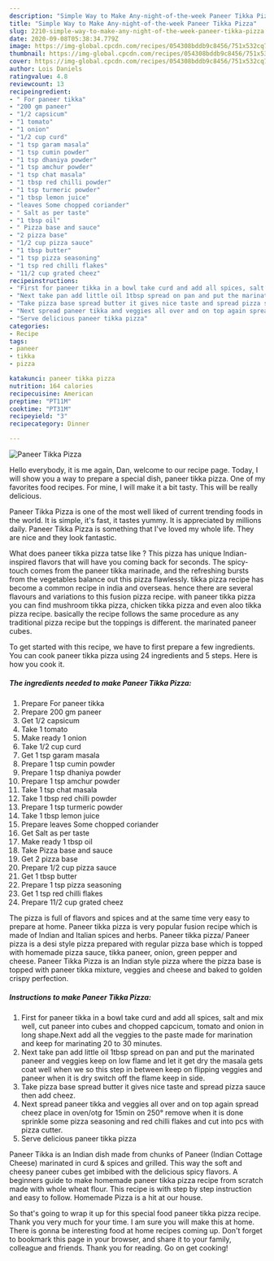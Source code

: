 ```yaml
---
description: "Simple Way to Make Any-night-of-the-week Paneer Tikka Pizza"
title: "Simple Way to Make Any-night-of-the-week Paneer Tikka Pizza"
slug: 2210-simple-way-to-make-any-night-of-the-week-paneer-tikka-pizza
date: 2020-09-08T05:38:34.779Z
image: https://img-global.cpcdn.com/recipes/054308bddb9c8456/751x532cq70/paneer-tikka-pizza-recipe-main-photo.jpg
thumbnail: https://img-global.cpcdn.com/recipes/054308bddb9c8456/751x532cq70/paneer-tikka-pizza-recipe-main-photo.jpg
cover: https://img-global.cpcdn.com/recipes/054308bddb9c8456/751x532cq70/paneer-tikka-pizza-recipe-main-photo.jpg
author: Lois Daniels
ratingvalue: 4.8
reviewcount: 13
recipeingredient:
- " For paneer tikka"
- "200 gm paneer"
- "1/2 capsicum"
- "1 tomato"
- "1 onion"
- "1/2 cup curd"
- "1 tsp garam masala"
- "1 tsp cumin powder"
- "1 tsp dhaniya powder"
- "1 tsp amchur powder"
- "1 tsp chat masala"
- "1 tbsp red chilli powder"
- "1 tsp turmeric powder"
- "1 tbsp lemon juice"
- "leaves Some chopped coriander"
- " Salt as per taste"
- "1 tbsp oil"
- " Pizza base and sauce"
- "2 pizza base"
- "1/2 cup pizza sauce"
- "1 tbsp butter"
- "1 tsp pizza seasoning"
- "1 tsp red chilli flakes"
- "11/2 cup grated cheez"
recipeinstructions:
- "First for paneer tikka in a bowl take curd and add all spices, salt and mix well, cut paneer into cubes and chopped capcicum, tomato and onion in long shape.Next add all the veggies to the paste made for marination and keep for marinating 20 to 30 minutes."
- "Next take pan add little oil 1tbsp spread on pan and put the marinated paneer and veggies keep on low flame and let it get dry the masala gets coat well when we so this step in between keep on flipping veggies and paneer when it is dry switch off the flame keep in side."
- "Take pizza base spread butter it gives nice taste and spread pizza sauce then add cheez."
- "Next spread paneer tikka and veggies all over and on top again spread cheez place in oven/otg for 15min on 250° remove when it is done sprinkle some pizza seasoning and red chilli flakes and cut into pcs with pizza cutter."
- "Serve delicious paneer tikka pizza"
categories:
- Recipe
tags:
- paneer
- tikka
- pizza

katakunci: paneer tikka pizza 
nutrition: 164 calories
recipecuisine: American
preptime: "PT11M"
cooktime: "PT31M"
recipeyield: "3"
recipecategory: Dinner

---
```



![Paneer Tikka Pizza](https://img-global.cpcdn.com/recipes/054308bddb9c8456/751x532cq70/paneer-tikka-pizza-recipe-main-photo.jpg)

Hello everybody, it is me again, Dan, welcome to our recipe page. Today, I will show you a way to prepare a special dish, paneer tikka pizza. One of my favorites food recipes. For mine, I will make it a bit tasty. This will be really delicious.

Paneer Tikka Pizza is one of the most well liked of current trending foods in the world. It is simple, it's fast, it tastes yummy. It is appreciated by millions daily. Paneer Tikka Pizza is something that I've loved my whole life. They are nice and they look fantastic.

What does paneer tikka pizza tatse like ? This pizza has unique Indian-inspired flavors that will have you coming back for seconds. The spicy-touch comes from the paneer tikka marinade, and the refreshing bursts from the vegetables balance out this pizza flawlessly. tikka pizza recipe has become a common recipe in india and overseas. hence there are several flavours and variations to this fusion pizza recipe. with paneer tikka pizza you can find mushroom tikka pizza, chicken tikka pizza and even aloo tikka pizza recipe. basically the recipe follows the same procedure as any traditional pizza recipe but the toppings is different. the marinated paneer cubes.


To get started with this recipe, we have to first prepare a few ingredients. You can cook paneer tikka pizza using 24 ingredients and 5 steps. Here is how you cook it.

<!--inarticleads1-->

##### The ingredients needed to make Paneer Tikka Pizza:

1. Prepare  For paneer tikka
1. Prepare 200 gm paneer
1. Get 1/2 capsicum
1. Take 1 tomato
1. Make ready 1 onion
1. Take 1/2 cup curd
1. Get 1 tsp garam masala
1. Prepare 1 tsp cumin powder
1. Prepare 1 tsp dhaniya powder
1. Prepare 1 tsp amchur powder
1. Take 1 tsp chat masala
1. Take 1 tbsp red chilli powder
1. Prepare 1 tsp turmeric powder
1. Take 1 tbsp lemon juice
1. Prepare leaves Some chopped coriander
1. Get  Salt as per taste
1. Make ready 1 tbsp oil
1. Take  Pizza base and sauce
1. Get 2 pizza base
1. Prepare 1/2 cup pizza sauce
1. Get 1 tbsp butter
1. Prepare 1 tsp pizza seasoning
1. Get 1 tsp red chilli flakes
1. Prepare 11/2 cup grated cheez


The pizza is full of flavors and spices and at the same time very easy to prepare at home. Paneer tikka pizza is very popular fusion recipe which is made of Indian and Italian spices and herbs. Paneer tikka pizza/ Paneer pizza is a desi style pizza prepared with regular pizza base which is topped with homemade pizza sauce, tikka paneer, onion, green pepper and cheese. Paneer Tikka Pizza is an Indian style pizza where the pizza base is topped with paneer tikka mixture, veggies and cheese and baked to golden crispy perfection. 

<!--inarticleads2-->

##### Instructions to make Paneer Tikka Pizza:

1. First for paneer tikka in a bowl take curd and add all spices, salt and mix well, cut paneer into cubes and chopped capcicum, tomato and onion in long shape.Next add all the veggies to the paste made for marination and keep for marinating 20 to 30 minutes.
1. Next take pan add little oil 1tbsp spread on pan and put the marinated paneer and veggies keep on low flame and let it get dry the masala gets coat well when we so this step in between keep on flipping veggies and paneer when it is dry switch off the flame keep in side.
1. Take pizza base spread butter it gives nice taste and spread pizza sauce then add cheez.
1. Next spread paneer tikka and veggies all over and on top again spread cheez place in oven/otg for 15min on 250° remove when it is done sprinkle some pizza seasoning and red chilli flakes and cut into pcs with pizza cutter.
1. Serve delicious paneer tikka pizza


Paneer Tikka is an Indian dish made from chunks of Paneer (Indian Cottage Cheese) marinated in curd &amp; spices and grilled. This way the soft and cheesy paneer cubes get imbibed with the delicious spicy flavors. A beginners guide to make homemade paneer tikka pizza recipe from scratch made with whole wheat flour. This recipe is with step by step instruction and easy to follow. Homemade Pizza is a hit at our house. 

So that's going to wrap it up for this special food paneer tikka pizza recipe. Thank you very much for your time. I am sure you will make this at home. There is gonna be interesting food at home recipes coming up. Don't forget to bookmark this page in your browser, and share it to your family, colleague and friends. Thank you for reading. Go on get cooking!
